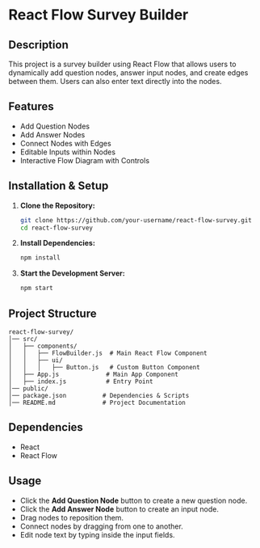 # React Flow Survey Builder

## Description
This project is a survey builder using React Flow that allows users to dynamically add question nodes, answer input nodes, and create edges between them. Users can also enter text directly into the nodes.

## Features
- Add Question Nodes
- Add Answer Nodes
- Connect Nodes with Edges
- Editable Inputs within Nodes
- Interactive Flow Diagram with Controls

## Installation & Setup
1. **Clone the Repository:**
   ```sh
   git clone https://github.com/your-username/react-flow-survey.git
   cd react-flow-survey
   ```

2. **Install Dependencies:**
   ```sh
   npm install
   ```

3. **Start the Development Server:**
   ```sh
   npm start
   ```

## Project Structure
```
react-flow-survey/
│── src/
│   ├── components/
│   │   ├── FlowBuilder.js  # Main React Flow Component
│   │   ├── ui/
│   │   │   ├── Button.js   # Custom Button Component
│   ├── App.js             # Main App Component
│   ├── index.js           # Entry Point
│── public/
│── package.json          # Dependencies & Scripts
│── README.md             # Project Documentation
```

## Dependencies
- React
- React Flow

## Usage
- Click the **Add Question Node** button to create a new question node.
- Click the **Add Answer Node** button to create an input node.
- Drag nodes to reposition them.
- Connect nodes by dragging from one to another.
- Edit node text by typing inside the input fields.

